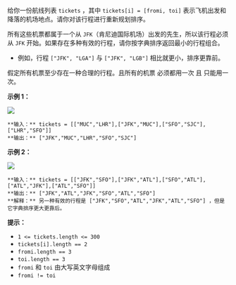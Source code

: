给你一份航线列表 `tickets` ，其中 `tickets[i] = [fromi, toi]`
表示飞机出发和降落的机场地点。请你对该行程进行重新规划排序。

所有这些机票都属于一个从 `JFK`（肯尼迪国际机场）出发的先生，所以该行程必须从 `JFK`
开始。如果存在多种有效的行程，请你按字典排序返回最小的行程组合。

  * 例如，行程 `["JFK", "LGA"]` 与 `["JFK", "LGB"]` 相比就更小，排序更靠前。

假定所有机票至少存在一种合理的行程。且所有的机票 必须都用一次 且 只能用一次。

**示例 1：**

![](https://assets.leetcode.com/uploads/2021/03/14/itinerary1-graph.jpg)

    
    
    **输入：** tickets = [["MUC","LHR"],["JFK","MUC"],["SFO","SJC"],["LHR","SFO"]]
    **输出：** ["JFK","MUC","LHR","SFO","SJC"]
    

**示例 2：**

![](https://assets.leetcode.com/uploads/2021/03/14/itinerary2-graph.jpg)

    
    
    **输入：** tickets = [["JFK","SFO"],["JFK","ATL"],["SFO","ATL"],["ATL","JFK"],["ATL","SFO"]]
    **输出：** ["JFK","ATL","JFK","SFO","ATL","SFO"]
    **解释：** 另一种有效的行程是 ["JFK","SFO","ATL","JFK","ATL","SFO"] ，但是它字典排序更大更靠后。
    

**提示：**

  * `1 <= tickets.length <= 300`
  * `tickets[i].length == 2`
  * `fromi.length == 3`
  * `toi.length == 3`
  * `fromi` 和 `toi` 由大写英文字母组成
  * `fromi != toi`

